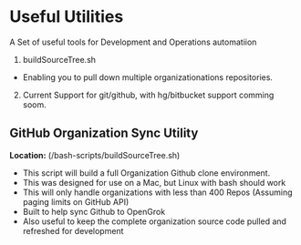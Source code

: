 # Useful Utilities
A Set of useful tools for Development and Operations automatiion
1.  buildSourceTree.sh
*   Enabling you to pull down multiple organizationations repositories.
2.  Current Support for git/github, with hg/bitbucket support comming soom.



## GitHub Organization Sync Utility  
**Location:** (/bash-scripts/buildSourceTree.sh)  
- This script will build a full Organization Github clone environment. 
- This was designed for use on a Mac, but Linux with bash should work
- This will only handle organizations with less than 400 Repos (Assuming paging limits on GitHub API)
- Built to help sync Github to OpenGrok
- Also useful to keep the complete organization source code pulled and refreshed for development
    
